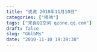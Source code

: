 ```yaml
---
title: "说说 2010年11月10日"
categories: ["嘀咕"]
tags: ["来自QQ空间 qzone.qq.com"]
draft: false
slug: "G6lbMs"
date: "2010-11-10 19:39:30"
---
```


````
